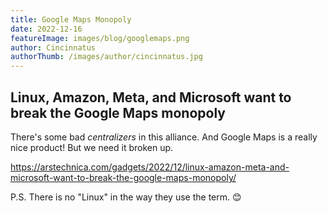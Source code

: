 ```yaml
---
title: Google Maps Monopoly
date: 2022-12-16
featureImage: images/blog/googlemaps.png
author: Cincinnatus
authorThumb: /images/author/cincinnatus.jpg
---
```


## Linux, Amazon, Meta, and Microsoft want to break the Google Maps monopoly

There's some bad *centralizers* in this alliance. And Google Maps is a really nice product! But we need it broken up.

https://arstechnica.com/gadgets/2022/12/linux-amazon-meta-and-microsoft-want-to-break-the-google-maps-monopoly/

P.S. There is no "Linux" in the way they use the term. :blush: